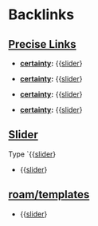 
# Backlinks
## [Precise Links](<Precise Links.md>)
- **[certainty](<certainty.md>):** {{[slider](<slider.md>)}

- **[certainty](<certainty.md>):** {{[slider](<slider.md>)}

- **[certainty](<certainty.md>):** {{[slider](<slider.md>)}

- **[certainty](<certainty.md>):** {{[slider](<slider.md>)}

## [Slider](<Slider.md>)
Type `{{[slider](<slider.md>)}

- {{[slider](<slider.md>)}

## [roam/templates](<roam/templates.md>)
- {{[slider](<slider.md>)}

